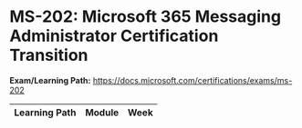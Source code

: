 # MS-202: Microsoft 365 Messaging Administrator Certification Transition

**Exam/Learning Path:** https://docs.microsoft.com/certifications/exams/ms-202

| **Learning Path** | **Module** | **Week** |
|-|-|-|
